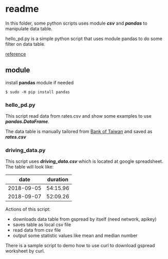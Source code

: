 # readme

In this folder, some python scripts uses module *__*csv*__* and *__*pandas*__*
to manipulate data table.

hello_pd.py is a simple python script that uses module pandas to do some
filter on data table.

[reference](https://ithelp.ithome.com.tw/articles/10194003)

## module

install **pandas** module if needed

```
$ sudo -H pip install pandas
```

### hello_pd.py ###

This script read data from rates.csv and show some examples to use
*__*pandas.DataFrame*__*.

The data table is manually tailored from [Bank of Taiwan](https://rate.bot.com.tw/xrt?Lang=zh-TW) and saved as *__*rates.csv*__*


### driving_data.py ###

This script uses *__*driving_data.csv*__* which is located at google spreadsheet.
The table will look like:

| date | duration |
|:----:|:--------:|
|2018-09-05|54:15.96|
|2018-09-07|52:09.26|

Actions of this script:
  * downloads data table from gspread by itself (need network, apikey)
  * saves table as local csv file
  * read data from csv file
  * output some statistic values like mean and median number

There is a sample script to demo how to use curl to download gspread worksheet
by curl.
